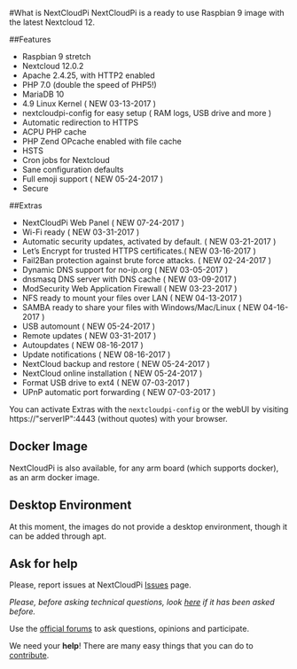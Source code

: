 #What is NextCloudPi
NextCloudPi is a ready to use Raspbian 9 image with the latest Nextcloud 12.

##Features
* Raspbian 9 stretch
* Nextcloud 12.0.2
* Apache 2.4.25, with HTTP2 enabled
* PHP 7.0 (double the speed of PHP5!)
* MariaDB 10
* 4.9 Linux Kernel ( NEW 03-13-2017 )
* nextcloudpi-config for easy setup ( RAM logs, USB drive and more )
* Automatic redirection to HTTPS
* ACPU PHP cache
* PHP Zend OPcache enabled with file cache
* HSTS
* Cron jobs for Nextcloud
* Sane configuration defaults
* Full emoji support ( NEW 05-24-2017 )
* Secure

##Extras
* NextCloudPi Web Panel ( NEW 07-24-2017 )
* Wi-Fi ready ( NEW 03-31-2017 )
* Automatic security updates, activated by default. ( NEW 03-21-2017 )
* Let’s Encrypt for trusted HTTPS certificates.(  NEW 03-16-2017 )
* Fail2Ban protection against brute force attacks. ( NEW 02-24-2017 )
* Dynamic DNS support for no-ip.org ( NEW 03-05-2017 )
* dnsmasq DNS server with DNS cache ( NEW 03-09-2017 )
* ModSecurity Web Application Firewall ( NEW 03-23-2017 )
* NFS ready to mount your files over LAN ( NEW 04-13-2017 )
* SAMBA ready to share your files with Windows/Mac/Linux ( NEW 04-16-2017 )
* USB automount ( NEW 05-24-2017 )
* Remote updates ( NEW 03-31-2017 )
* Autoupdates ( NEW 08-16-2017 )
* Update notifications ( NEW 08-16-2017 )
* NextCloud backup and restore ( NEW 05-24-2017 )
* NextCloud online installation ( NEW 05-24-2017 )
* Format USB drive to ext4 ( NEW 07-03-2017 )
* UPnP automatic port forwarding ( NEW 07-03-2017 )

You can activate Extras with the `nextcloudpi-config` or the webUI by visiting https://"serverIP":4443 (without quotes) with your browser.

## Docker Image
NextCloudPi is also available, for any arm board (which supports docker), as an arm docker image.

## Desktop Environment
At this moment, the images do not provide a desktop environment, though it can be added through apt.

## Ask for help
Please, report issues at NextCloudPi [Issues](https://github.com/nextcloud/nextcloudpi/issues) page.

*Please, before asking technical questions, look [here](https://github.com/nextcloud/nextcloudpi/issues?utf8=%E2%9C%93&q=%20label:question%20) if it has been asked before.*

Use the [official forums](https://help.nextcloud.com/c/support/appliances-docker-snappy-vm) to ask questions, opinions and participate.

We need your **help**! There are many easy things that you can do to [contribute](Contribute.md).